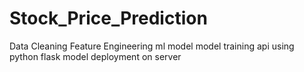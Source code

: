 # Stock_Price_Prediction
Data Cleaning
Feature Engineering
ml model 
model training
api using python flask
model deployment on server